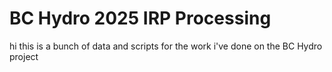 # BC Hydro 2025 IRP Processing
hi this is a bunch of data and scripts for the work i've done on the BC Hydro project
